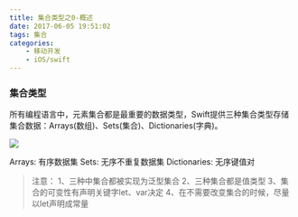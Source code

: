 ```yaml
---
title: 集合类型之0-概述
date: 2017-06-05 19:51:02
tags: 集合
categories:
	- 移动开发
	- iOS/swift
---
```


### 集合类型

所有编程语言中，元素集合都是最重要的数据类型，Swift提供三种集合类型存储集合数据：Arrays(数组)、Sets(集合)、Dictionaries(字典)。

![](http://xuh.cn-etc.com/2017/06/05/1496663760489.png!md)

Arrays: 有序数据集
Sets: 无序不重复数据集
Dictionaries: 无序键值对

> 注意：
> 1、三种中集合都被实现为泛型集合
> 2、三种集合都是值类型
> 3、集合的可变性有声明关键字let、var决定
> 4、在不需要改变集合的时候，尽量以let声明成常量


